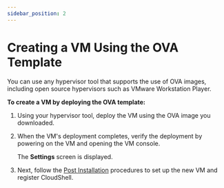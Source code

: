 ```yaml
---
sidebar_position: 2
---
```


# Creating a VM Using the OVA Template

You can use any hypervisor tool that supports the use of OVA images, including open source hypervisors such as VMware Workstation Player.

**To create a VM by deploying the OVA template:**

1. Using your hypervisor tool, deploy the VM using the OVA image you downloaded.
2. When the VM's deployment completes, verify the deployment by powering on the VM and opening the VM console.
    
    The **Settings** screen is displayed.
    
3. Next, follow the [Post Installation](https://help.quali.com/Online%20Help/0.0/Portal/Content/CloudShell-SDK/Post-Instl.htm) procedures to set up the new VM and register CloudShell.